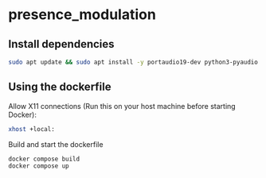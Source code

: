 # presence_modulation

## Install dependencies

```bash
sudo apt update && sudo apt install -y portaudio19-dev python3-pyaudio
```

## Using the dockerfile

Allow X11 connections (Run this on your host machine before starting Docker):

```bash
xhost +local:
```

Build and start the dockerfile

```bash
docker compose build
docker compose up
```